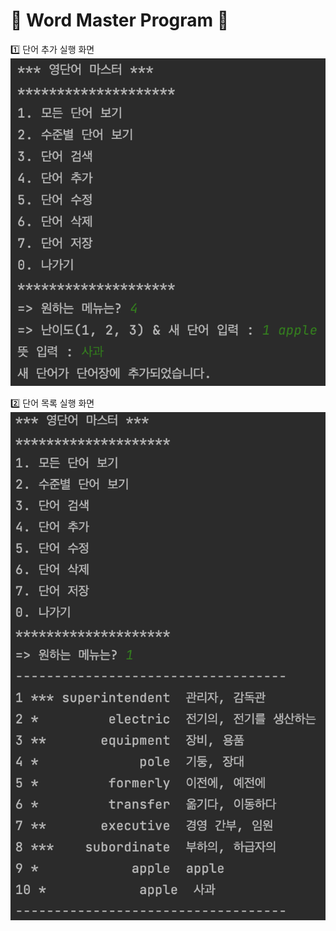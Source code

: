 📖 Word Master Program 📖
=======================

1️⃣ 단어 추가 실행 화면
![Alt text](./screenshot/create.png)

2️⃣ 단어 목록 실행 화면
![Alt text](./screenshot/read.png)
